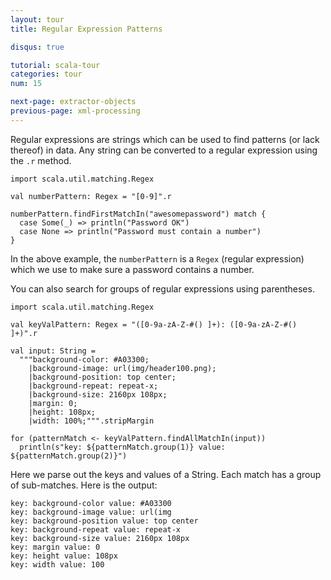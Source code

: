 ```yaml
---
layout: tour
title: Regular Expression Patterns

disqus: true

tutorial: scala-tour
categories: tour
num: 15

next-page: extractor-objects
previous-page: xml-processing
---
```


Regular expressions are strings which can be used to find patterns (or lack thereof) in data. Any string can be converted to a regular expression using the `.r` method.

```tut
import scala.util.matching.Regex

val numberPattern: Regex = "[0-9]".r

numberPattern.findFirstMatchIn("awesomepassword") match {
  case Some(_) => println("Password OK")
  case None => println("Password must contain a number")
}
```

In the above example, the `numberPattern` is a `Regex`
(regular expression) which we use to make sure a password contains a number.

You can also search for groups of regular expressions using parentheses.

```tut
import scala.util.matching.Regex

val keyValPattern: Regex = "([0-9a-zA-Z-#() ]+): ([0-9a-zA-Z-#() ]+)".r

val input: String =
  """background-color: #A03300;
    |background-image: url(img/header100.png);
    |background-position: top center;
    |background-repeat: repeat-x;
    |background-size: 2160px 108px;
    |margin: 0;
    |height: 108px;
    |width: 100%;""".stripMargin

for (patternMatch <- keyValPattern.findAllMatchIn(input))
  println(s"key: ${patternMatch.group(1)} value: ${patternMatch.group(2)}")
```
Here we parse out the keys and values of a String. Each match has a group of sub-matches. Here is the output:
```
key: background-color value: #A03300
key: background-image value: url(img
key: background-position value: top center
key: background-repeat value: repeat-x
key: background-size value: 2160px 108px
key: margin value: 0
key: height value: 108px
key: width value: 100
```
